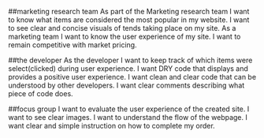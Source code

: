 ##marketing research team
As part of the Marketing research team I want to know what items are considered the most popular in my website. I want to see clear and concise  visuals of tends taking place on my site. As a marketing team I want to know the user experience of my site. I want to remain competitive with market pricing.
 
##the developer
As the developer I want to keep track of which items were select(clicked) during user experience. I want DRY code that displays and provides a positive user experience. I want clean and clear code that can be understood by other developers. I want clear comments describing what piece of code does.

 
##focus group
I want to evaluate the user experience of the created site. I want to see clear images. I want to understand the flow of the webpage. I want clear and simple instruction on how to complete my order.